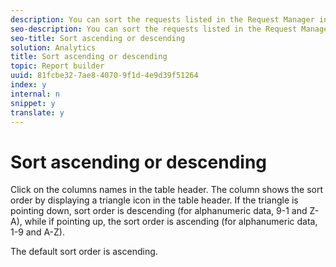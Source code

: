 ```yaml
---
description: You can sort the requests listed in the Request Manager in ascending or descending order.
seo-description: You can sort the requests listed in the Request Manager in ascending or descending order.
seo-title: Sort ascending or descending
solution: Analytics
title: Sort ascending or descending
topic: Report builder
uuid: 81fcbe32-7ae8-4070-9f1d-4e9d39f51264
index: y
internal: n
snippet: y
translate: y
---
```


# Sort ascending or descending

Click on the columns names in the table header. The column shows the sort order by displaying a triangle icon in the table header. If the triangle is pointing down, sort order is descending (for alphanumeric data, 9-1 and Z-A), while if pointing up, the sort order is ascending (for alphanumeric data, 1-9 and A-Z). 

The default sort order is ascending. 
